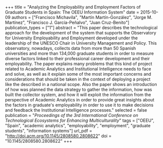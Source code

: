 +++
title = "Analyzing the Employability and Employment Factors of Graduate Students in Spain: The OEEU Information System"
date = 2015-10-09
authors = ["Francisco Michavila", "Martín Martín-González", "Jorge M. Martínez", "Francisco J. García-Peñalvo", "Juan Cruz-Benito"]
publication_types = ["1"]
abstract = "This paper describes the technological approach for the development of the system that supports the Observatory for University Employability and Employment developed under the leadership of the UNESCO Chair in University Management and Policy. This observatory, nowadays, collects data from more than 50 Spanish universities and more than 134,000 graduate students in order to measure diverse factors linked to their professional career development and their employability. The paper explains many problems that this kind of project related to Academic Analytics and Institutional Intelligence needs to face and solve, as well as it explain some of the most important concerns and considerations that should be taken in the context of deploying a project like the described in a national scope. Also the paper shows an introduction of how was planned the data strategy to gather the information, how was built the collector system, and how it will exploit the information from the perspective of Academic Analytics in order to provide great insights about the factors in graduate's employability in order to use it to make decisions and feedback the Institutional Intelligence processes."
selected = false
publication = "*Proceedings of the 3rd International Conference on Technological Ecosystems for Enhancing Multiculturality*"
tags = ["OEEU", "Spain", "academic analytics", "employability", "employment", "graduate students", "information systems"]
url_pdf = "http://doi.acm.org/10.1145/2808580.2808622"
doi = "10.1145/2808580.2808622"
+++
